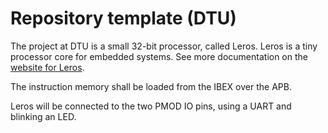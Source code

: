 # Repository template (DTU)

The project at DTU is a small 32-bit processor, called Leros.
Leros is a tiny processor core for embedded systems.
See more documentation on the [website for Leros](https://leros-dev.github.io/).

The instruction memory shall be loaded from the IBEX over the APB.

Leros will be connected to the two PMOD IO pins, using a UART and blinking an LED.


